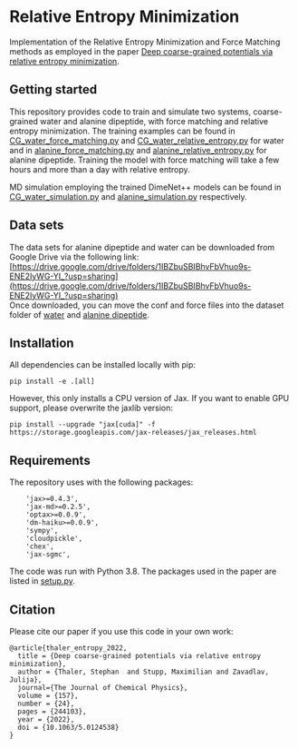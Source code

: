 # Relative Entropy Minimization

Implementation of the Relative Entropy Minimization and Force Matching methods
as employed in the paper
[Deep coarse-grained potentials via relative entropy minimization](https://aip.scitation.org/doi/10.1063/5.0124538).

## Getting started
This repository provides code to train and simulate two systems, coarse-grained
water and alanine dipeptide, with force matching and relative
entropy minimization. The training examples can be found in
[CG_water_force_matching.py](examples/water/CG_water_force_matching.py)
and [CG_water_relative_entropy.py](examples/water/CG_water_relative_entropy.py)
for water and in [alanine_force_matching.py](examples/alanine_dipeptide/alanine_force_matching.py)
and [alanine_relative_entropy.py](examples/alanine_dipeptide/alanine_relative_entropy.py)
for alanine dipeptide. Training the model with force matching will take a few
hours and more than a day with relative entropy.

MD simulation employing the trained DimeNet++ models can be found
in [CG_water_simulation.py](examples/water/CG_water_simulation.py)
and [alanine_simulation.py](examples/alanine_dipeptide/alanine_simulation.py)
respectively.

## Data sets
The data sets for alanine dipeptide and water can be downloaded from Google
Drive via the following link:</br>
[https://drive.google.com/drive/folders/1IBZbuSBIBhvFbVhuo9s-ENE2IyWG-YI_?usp=sharing](https://drive.google.com/drive/folders/1IBZbuSBIBhvFbVhuo9s-ENE2IyWG-YI_?usp=sharing)</br>
Once downloaded, you can move the conf and force files into the dataset folder
of [water](examples/water/data/dataset) and
[alanine dipeptide](examples/alanine_dipeptide/data/dataset).

## Installation
All dependencies can be installed locally with pip:
```
pip install -e .[all]
```

However, this only installs a CPU version of Jax. If you want to enable GPU 
support, please overwrite the jaxlib version:
```
pip install --upgrade "jax[cuda]" -f https://storage.googleapis.com/jax-releases/jax_releases.html
```

## Requirements
The repository uses with the following packages:
```
    'jax>=0.4.3',
    'jax-md>=0.2.5',
    'optax>=0.0.9',
    'dm-haiku>=0.0.9',
    'sympy',
    'cloudpickle',
    'chex',
    'jax-sgmc',
```
The code was run with Python 3.8. The packages used in the paper 
are listed in [setup.py](setup.py).

## Citation
Please cite our paper if you use this code in your own work:
```
@article{thaler_entropy_2022,
  title = {Deep coarse-grained potentials via relative entropy minimization},
  author = {Thaler, Stephan  and Stupp, Maximilian and Zavadlav, Julija},
  journal={The Journal of Chemical Physics},
  volume = {157},
  number = {24},
  pages = {244103},
  year = {2022},
  doi = {10.1063/5.0124538}
}
```
